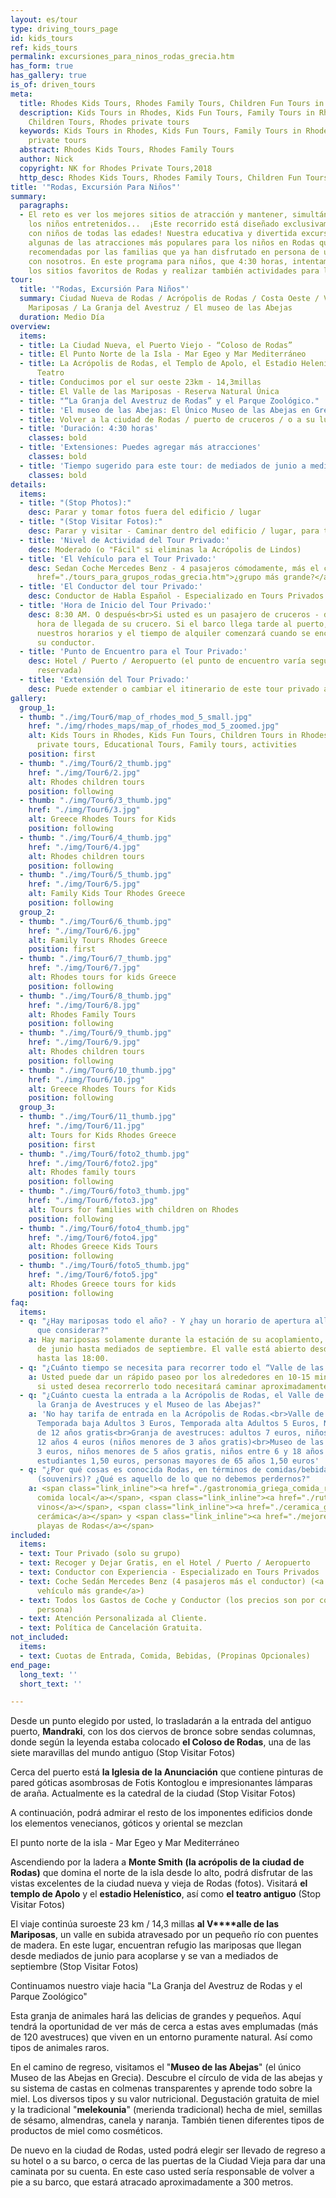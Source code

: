 ```yaml
---
layout: es/tour
type: driving_tours_page
id: kids_tours
ref: kids_tours
permalink: excursiones_para_ninos_rodas_grecia.htm
has_form: true
has_gallery: true
is_of: driven_tours
meta:
  title: Rhodes Kids Tours, Rhodes Family Tours, Children Fun Tours in Rhodes
  description: Kids Tours in Rhodes, Kids Fun Tours, Family Tours in Rhodes Greece,
    Children Tours, Rhodes private tours
  keywords: Kids Tours in Rhodes, Kids Fun Tours, Family Tours in Rhodes Greece, Rhodes
    private tours
  abstract: Rhodes Kids Tours, Rhodes Family Tours
  author: Nick
  copyright: NK for Rhodes Private Tours,2018
  http_desc: Rhodes Kids Tours, Rhodes Family Tours, Children Fun Tours in Rhodes
title: '"Rodas, Excursión Para Niños"'
summary:
  paragraphs:
  - El reto es ver los mejores sitios de atracción y mantener, simultáneamente, a
    los niños entretenidos...  ¡Este recorrido está diseñado exclusivamente para familias
    con niños de todas las edades! Nuestra educativa y divertida excursión incluye
    algunas de las atracciones más populares para los niños en Rodas que vienen altamente
    recomendadas por las familias que ya han disfrutado en persona de una visita turística
    con nosotros. En este programa para niños, que 4:30 horas, intentamos visitar
    los sitios favoritos de Rodas y realizar también actividades para los niños.
tour:
  title: '"Rodas, Excursión Para Niños"'
  summary: Ciudad Nueva de Rodas / Acrópolis de Rodas / Costa Oeste / Valle de las
    Mariposas / La Granja del Avestruz / El museo de las Abejas
  duration: Medio Día
overview:
  items:
  - title: La Ciudad Nueva, el Puerto Viejo - “Coloso de Rodas”
  - title: El Punto Norte de la Isla - Mar Egeo y Mar Mediterráneo
  - title: La Acrópolis de Rodas, el Templo de Apolo, el Estadio Helenístico y el
      Teatro
  - title: Conducimos por el sur oeste 23km - 14,3millas
  - title: El Valle de las Mariposas - Reserva Natural Única
  - title: "“La Granja del Avestruz de Rodas” y el Parque Zoológico."
  - title: 'El museo de las Abejas: El Único Museo de las Abejas en Grecia'
  - title: Volver a la ciudad de Rodas / puerto de cruceros / o a su lugar
  - title: 'Duración: 4:30 horas'
    classes: bold
  - title: 'Extensiones: Puedes agregar más atracciones'
    classes: bold
  - title: 'Tiempo sugerido para este tour: de mediados de junio a mediados de septiembre'
    classes: bold
details:
  items:
  - title: "(Stop Photos):"
    desc: Parar y tomar fotos fuera del edificio / lugar
  - title: "(Stop Visitar Fotos):"
    desc: Parar y visitar - Caminar dentro del edificio / lugar, para tomar fotos
  - title: 'Nivel de Actividad del Tour Privado:'
    desc: Moderado (o "Fácil" si eliminas la Acrópolis de Lindos)
  - title: 'El Vehículo para el Tour Privado:'
    desc: Sedan Coche Mercedes Benz - 4 pasajeros cómodamente, más el conductor (<a
      href="./tours_para_grupos_rodas_grecia.htm">¿grupo más grande?</a>)
  - title: 'El Conductor del tour Privado:'
    desc: Conductor de Habla Español - Especializado en Tours Privados.
  - title: 'Hora de Inicio del Tour Privado:'
    desc: 8:30 AM. O después<br>Si usted es un pasajero de cruceros - depende de la
      hora de llegada de su crucero. Si el barco llega tarde al puerto, ajustaremos
      nuestros horarios y el tiempo de alquiler comenzará cuando se encuentre con
      su conductor.
  - title: 'Punto de Encuentro para el Tour Privado:'
    desc: Hotel / Puerto / Aeropuerto (el punto de encuentro varía según la opción
      reservada)
  - title: 'Extensión del Tour Privado:'
    desc: Puede extender o cambiar el itinerario de este tour privado a su gusto.
gallery:
  group_1:
  - thumb: "./img/Tour6/map_of_rhodes_mod_5_small.jpg"
    href: "./img/rhodes_maps/map_of_rhodes_mod_5_zoomed.jpg"
    alt: Kids Tours in Rhodes, Kids Fun Tours, Children Tours in Rhodes Greece, Rhodes
      private tours, Educational Tours, Family tours, activities
    position: first
  - thumb: "./img/Tour6/2_thumb.jpg"
    href: "./img/Tour6/2.jpg"
    alt: Rhodes children tours
    position: following
  - thumb: "./img/Tour6/3_thumb.jpg"
    href: "./img/Tour6/3.jpg"
    alt: Greece Rhodes Tours for Kids
    position: following
  - thumb: "./img/Tour6/4_thumb.jpg"
    href: "./img/Tour6/4.jpg"
    alt: Rhodes children tours
    position: following
  - thumb: "./img/Tour6/5_thumb.jpg"
    href: "./img/Tour6/5.jpg"
    alt: Family Kids Tour Rhodes Greece
    position: following
  group_2:
  - thumb: "./img/Tour6/6_thumb.jpg"
    href: "./img/Tour6/6.jpg"
    alt: Family Tours Rhodes Greece
    position: first
  - thumb: "./img/Tour6/7_thumb.jpg"
    href: "./img/Tour6/7.jpg"
    alt: Rhodes tours for kids Greece
    position: following
  - thumb: "./img/Tour6/8_thumb.jpg"
    href: "./img/Tour6/8.jpg"
    alt: Rhodes Family Tours
    position: following
  - thumb: "./img/Tour6/9_thumb.jpg"
    href: "./img/Tour6/9.jpg"
    alt: Rhodes children tours
    position: following
  - thumb: "./img/Tour6/10_thumb.jpg"
    href: "./img/Tour6/10.jpg"
    alt: Greece Rhodes Tours for Kids
    position: following
  group_3:
  - thumb: "./img/Tour6/11_thumb.jpg"
    href: "./img/Tour6/11.jpg"
    alt: Tours for Kids Rhodes Greece
    position: first
  - thumb: "./img/Tour6/foto2_thumb.jpg"
    href: "./img/Tour6/foto2.jpg"
    alt: Rhodes family tours
    position: following
  - thumb: "./img/Tour6/foto3_thumb.jpg"
    href: "./img/Tour6/foto3.jpg"
    alt: Tours for families with children on Rhodes
    position: following
  - thumb: "./img/Tour6/foto4_thumb.jpg"
    href: "./img/Tour6/foto4.jpg"
    alt: Rhodes Greece Kids Tours
    position: following
  - thumb: "./img/Tour6/foto5_thumb.jpg"
    href: "./img/Tour6/foto5.jpg"
    alt: Rhodes Greece tours for kids
    position: following
faq:
  items:
  - q: "¿Hay mariposas todo el año? - Y ¿hay un horario de apertura allí que tengamos
      que considerar?"
    a: Hay mariposas solamente durante la estación de su acoplamiento, desde mediados
      de junio hasta mediados de septiembre. El valle está abierto desde las 8:00
      hasta las 18:00.
  - q: "¿Cuánto tiempo se necesita para recorrer todo el “Valle de las Mariposas”?"
    a: Usted puede dar un rápido paseo por los alrededores en 10-15 minutos, pero
      si usted desea recorrerlo todo necesitará caminar aproximadamente 40 minutos.
  - q: "¿Cuánto cuesta la entrada a la Acrópolis de Rodas, el Valle de las Mariposas,
      la Granja de Avestruces y el Museo de las Abejas?"
    a: 'No hay tarifa de entrada en la Acrópolis de Rodas.<br>Valle de las Mariposas:
      Temporada baja Adultos 3 Euros, Temporada alta Adultos 5 Euros, Niños menores
      de 12 años gratis<br>Granja de avestruces: adultos 7 euros, niños menores de
      12 años 4 euros (niños menores de 3 años gratis)<br>Museo de las abejas: adultos
      3 euros, niños menores de 5 años gratis, niños entre 6 y 18 años 1,50 euros,
      estudiantes 1,50 euros, personas mayores de 65 años 1,50 euros'
  - q: "¿Por qué cosas es conocida Rodas, en términos de comidas/bebidas y recuerdos
      (souvenirs)? ¿Qué es aquello de lo que no debemos perdernos?"
    a: <span class="link_inline"><a href="./gastronomia_griega_comida_recetas_cocina.htm">La
      comida local</a></span>, <span class="link_inline"><a href="./ruta_vinos_griegos_bodegas_grecia.htm">los
      vinos</a></span>, <span class="link_inline"><a href="./ceramica_griega_alfareria.htm">la
      cerámica</a></span> y <span class="link_inline"><a href="./mejores_playas_grecia_rodas.htm">las
      playas de Rodas</a></span>
included:
  items:
  - text: Tour Privado (solo su grupo)
  - text: Recoger y Dejar Gratis, en el Hotel / Puerto / Aeropuerto
  - text: Conductor con Experiencia - Especializado en Tours Privados
  - text: Coche Sedán Mercedes Benz (4 pasajeros más el conductor) (<a href="./tours_para_grupos_rodas_grecia.htm">o
      vehículo más grande</a>)
  - text: Todos los Gastos de Coche y Conductor (los precios son por coche no por
      persona)
  - text: Atención Personalizada al Cliente.
  - text: Política de Cancelación Gratuita.
not_included:
  items:
  - text: Cuotas de Entrada, Comida, Bebidas, (Propinas Opcionales)
end_page:
  long_text: ''
  short_text: ''

---
```

Desde un punto elegido por usted, lo trasladarán a la entrada del antiguo puerto, **Mandraki**, con los dos ciervos de bronce sobre sendas columnas, donde según la leyenda estaba colocado **el Coloso de Rodas**, una de las siete maravillas del mundo antiguo (Stop Visitar Fotos) 

Cerca del puerto está **la Iglesia de la Anunciación** que contiene pinturas de pared góticas asombrosas de Fotis Kontoglou e impresionantes lámparas de araña. Actualmente es la catedral de la ciudad (Stop Visitar Fotos) 

A continuación, podrá admirar el resto de los imponentes edificios donde los elementos venecianos, góticos y oriental se mezclan

El punto norte de la isla - Mar Egeo y Mar Mediterráneo

Ascendiendo por la ladera a **Monte Smith** **(la acrópolis de la ciudad de Rodas)** que domina el norte de la isla desde lo alto, podrá disfrutar de las vistas excelentes de la ciudad nueva y vieja de Rodas (fotos). Visitará **el templo de Apolo** y el **estadio Helenístico**, así como **el teatro antiguo** (Stop Visitar Fotos) 

El viaje continúa suroeste 23 km / 14,3 millas **al V****alle de las Mariposas**, un valle en subida atravesado por un pequeño río con puentes de madera. En este lugar, encuentran refugio las mariposas que llegan desde mediados de junio para acoplarse y se van a mediados de septiembre (Stop Visitar Fotos) 

Continuamos nuestro viaje hacia "La Granja del Avestruz de Rodas y el Parque Zoológico"

Esta granja de animales hará las delicias de grandes y pequeños. Aquí tendrá la oportunidad de ver más de cerca a estas aves emplumadas (más de 120 avestruces) que viven en un entorno puramente natural. Así como tipos de animales raros.

En el camino de regreso, visitamos el "**Museo de las Abejas**" (el único Museo de las Abejas en Grecia).  Descubre el círculo de vida de las abejas y su sistema de castas en colmenas transparentes y aprende todo sobre la miel. Los diversos tipos y su valor nutricional. Degustación gratuita de miel y la tradicional "**melekounia**" (merienda tradicional) hecha de miel, semillas de sésamo, almendras, canela y naranja. También tienen diferentes tipos de productos de miel como cosméticos.

De nuevo en la ciudad de Rodas, usted podrá elegir ser llevado de regreso a su hotel o a su barco, o cerca de las puertas de la Ciudad Vieja para dar una caminata por su cuenta. En este caso usted sería responsable de volver a pie a su barco, que estará atracado aproximadamente a 300 metros.